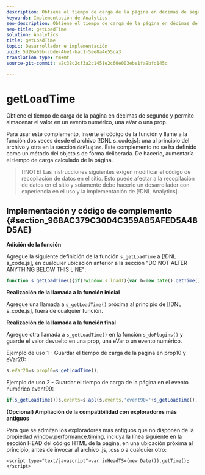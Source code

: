 ```yaml
---
description: Obtiene el tiempo de carga de la página en décimas de segundo y permite almacenar el valor en un evento numérico, una eVar o una prop.
keywords: Implementación de Analytics
seo-description: Obtiene el tiempo de carga de la página en décimas de segundo y permite almacenar el valor en un evento numérico, una eVar o una prop.
seo-title: getLoadTime
solution: Analytics
title: getLoadTime
topic: Desarrollador e implementación
uuid: 5d26a69b-cbde-4be1-bac1-5ee8a4e55ca3
translation-type: tm+mt
source-git-commit: a2c38c2cf3a2c1451e2c60e003ebe1fa9bfd145d

---
```



# getLoadTime

Obtiene el tiempo de carga de la página en décimas de segundo y permite almacenar el valor en un evento numérico, una eVar o una prop.

Para usar este complemento, inserte el código de la función y llame a la función dos veces desde el archivo [!DNL s_code.js]: una al principio del archivo y otra en la sección `doPlugins`. Este complemento no se ha definido como un método del objeto s de forma deliberada. De hacerlo, aumentaría el tiempo de carga calculado de la página.

> [!NOTE] Las instrucciones siguientes exigen modificar el código de recopilación de datos en el sitio. Esto puede afectar a la recopilación de datos en el sitio y solamente debe hacerlo un desarrollador con experiencia en el uso y la implementación de [!DNL Analytics].

## Implementación y código de complemento {#section_968AC379C3004C359A85AFED5A48D5AE}

**Adición de la función**

Agregue la siguiente definición de la función `s_getLoadTime` a [!DNL s_code.js], en cualquier ubicación anterior a la sección "DO NOT ALTER ANYTHING BELOW THIS LINE":

```js
function s_getLoadTime(){if(!window.s_loadT){var b=new Date().getTime(),o=window.performance?performance.timing:0,a=o?o.requestStart:window.inHeadTS||0;s_loadT=a?Math.round((b-a)/100):''}return s_loadT}
```

**Realización de la llamada a la función inicial**

Agregue una llamada a `s_getLoadTime()` próxima al principio de [!DNL s_code.js], fuera de cualquier función.

**Realización de la llamada a la función final**

Agregue otra llamada a `s_getLoadTime()` en la función `s_doPlugins()` y guarde el valor devuelto en una prop, una eVar o un evento numérico.

Ejemplo de uso 1 - Guardar el tiempo de carga de la página en prop10 y eVar20:

```js
s.eVar20=s.prop10=s_getLoadTime();
```

Ejemplo de uso 2 - Guardar el tiempo de carga de la página en el evento numérico event99:

```js
if(s_getLoadTime())s.events=s.apl(s.events,'event90='+s_getLoadTime(),',',1);
```

**(Opcional) Ampliación de la compatibilidad con exploradores más antiguos**

Para que se admitan los exploradores más antiguos que no disponen de la propiedad [window.performance.timing](https://www.html5rocks.com/en/tutorials/webperformance/basics/), incluya la línea siguiente en la sección HEAD del código HTML de la página, en una ubicación próxima al principio, antes de invocar al archivo .js, .css o a cualquier otro:

```
<script type="text/javascript">var inHeadTS=(new Date()).getTime();</script>
```

